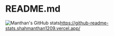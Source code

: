 # README.md
![Manthan's GitHub stats](https://github-readme-stats.shahmanthan1209.vercel.app//api?username=shahmanthan1209&show_icons=true&theme=radical)https://github-readme-stats.shahmanthan1209.vercel.app/
